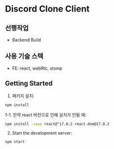 # Discord Clone Client

## 선행작업

- Backend Build

## 사용 기술 스텍
- FE: react, webRtc, stomp

## Getting Started

1. 패키지 설치:

 ```bash
 npm install
 ```
  1-1. 만약 react 버전으로 인해 설치가 안될 때: 
    
 ```bash
 npm install -save react@^17.0.2 react-dom@17.0.2
 ```
  
2. Start the development server:

 ```bash
 npm start
 ```
